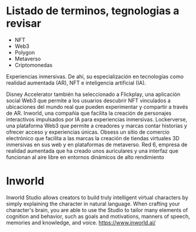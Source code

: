 # Listado de terminos, tegnologias a revisar

- NFT
- Web3
- Polygon 
- Metaverso
- Criptomonedas

Experiencias inmersivas. De ahí, su especialización en tecnologías como realidad aumentada (AR), NFT e inteligencia artificial (IA).


Disney Accelerator también ha seleccionado a Flickplay, una aplicación social Web3 que permite a los usuarios descubrir NFT vinculados a ubicaciones del mundo real que pueden experimentar y compartir a través de AR. Inworld, una compañía que facilita la creación de personajes interactivos impulsados ​​por IA para experiencias inmersivas. Lockerverse, una plataforma Web3 que permite a creadores y marcas contar historias y ofrecer acceso y experiencias únicas. Obsess un sitio de comercio electrónico que facilita a las marcas la creación de tiendas virtuales 3D inmersivas en sus web y en plataformas de metaverso. Red 6, empresa de realidad aumentada que ha creado unos auriculares y una interfaz que funcionan al aire libre en entornos dinámicos de alto rendimiento

# Inworld

Inworld Studio allows creators to build truly intelligent virtual characters by simply explaining the character in natural language. When crafting your character's brain, you are able to use the Studio to tailor many elements of cognition and behavior, such as goals and motivations, manners of speech, memories and knowledge, and voice.
https://www.inworld.ai/